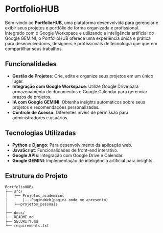 # PortfolioHUB

Bem-vindo ao **PortfolioHUB**, uma plataforma desenvolvida para gerenciar e exibir seus projetos e portfólio de forma organizada e profissional. Integrado com o Google Workspace e utilizando a inteligência artificial do Google GEMINI, o PortfolioHUB oferece uma experiência única e prática para desenvolvedores, designers e profissionais de tecnologia que querem compartilhar seus trabalhos.

## Funcionalidades

- **Gestão de Projetos**: Crie, edite e organize seus projetos em um único lugar.
- **Integração com Google Workspace**: Utilize Google Drive para armazenamento de documentos e Google Calendar para gerenciar prazos de projetos.
- **IA com Google GEMINI**: Obtenha insights automáticos sobre seus projetos e recomendações personalizadas.
- **Controle de Acesso**: Diferentes níveis de permissão para administradores e usuários.

## Tecnologias Utilizadas

- **Python** e **Django**: Para desenvolvimento da aplicação web.
- **JavaScript**: Funcionalidades de front-end interativo.
- **Google APIs**: Integração com Google Drive e Calendar.
- **Google GEMINI**: Implementação de inteligência artificial para insights.


## Estrutura do Projeto

```plaintext
PortfolioHUB/
├── src/
│   ├── Projetos_academicos
|       |---PaginaWeb(pagina onde me apresento)
│   ├──projetos_pessoais
│
├── docs/
├── README.md
├── SECURITY.md
└── requirements.txt


